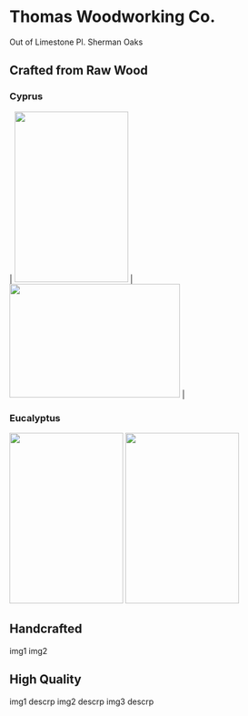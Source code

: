 # Thomas Woodworking Co.
 Out of Limestone Pl. Sherman Oaks

## Crafted from Raw Wood
### Cyprus

| <img src="https://github.com/tomtominator/tree-spoon.com/blob/master/IMG_20190523_165933.jpg" width="200" height="300"> | <img src="https://github.com/tomtominator/tree-spoon.com/blob/master/IMG_20190523_165948.jpg" width="300" height="200"> |

### Eucalyptus
<img src="https://github.com/tomtominator/tree-spoon.com/blob/master/IMG_20190523_170014.jpg" width="200" height="300">
<img src="https://github.com/tomtominator/tree-spoon.com/blob/master/IMG_20190523_170024.jpg" width="200" height="300">


## Handcrafted 
img1
img2

## High Quality
img1 
descrp
img2 
descrp
img3
descrp

